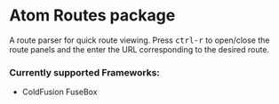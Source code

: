 # Atom Routes package
A route parser for quick route viewing.
Press <kbd>ctrl-r</kbd> to open/close the route panels and the enter the URL corresponding to the desired route.


### Currently supported Frameworks:
* ColdFusion FuseBox
